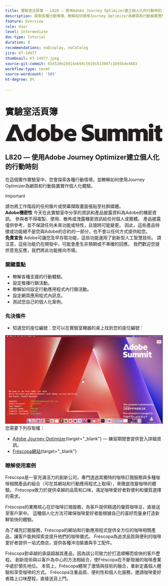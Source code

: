 ```yaml
---
title: 實驗室活頁簿 — L820 — 使用Adobe Journey Optimizer建立個人化的行動時刻
description: 探索各種行動情境，瞭解如何使用Journey Optimizer為網頁和行動裝置實施個人化體驗。
feature: Overview
role: User
level: Intermediate
doc-type: Tutorial
duration: 0
recommendations: noDisplay, noCatalog
jira: KT-14977
thumbnail: KT-14977.jpeg
source-git-commit: 654520e25814eb94c5b19cb13087c1b93b4e4683
workflow-type: tm+mt
source-wordcount: '503'
ht-degree: 0%

---
```



# 實驗室活頁簿

![Adobe Summit — 替代文字](/help/summit/l820-lab-workbook/assets/adobe-summit.png "Adobe Summit")

## L820 — 使用Adobe Journey Optimizer建立個人化的行動時刻

在這個實作實驗室中，您會探索各種行動情境，並瞭解如何使用Journey Optimizer為網頁和行動裝置實作個人化體驗。


>[!IMPORTANT]
>
>請勿將工作階段的任何像片或熒幕擷取畫面張貼至社群媒體。
><br>
>**Adobe機密性**
>今天在此實驗室中分享的資訊和產品披露資料為Adobe的機密資訊。
>參與者不得複製、使用、散佈或洩露機密資訊給任何個人或實體。
>產品披露僅供參考，並不保證任何未來功能或特性，且隨時可能變更。 因此，這些產品特徵或功能絕不是您與Adobe的合約的一部分，也不會以任何方式提供給您。
><br>
>**免責宣告**
>Adobe可讓您及早存取功能，這些功能運用了創新型人工智慧技術。 請注意，這些功能仍在開發中，可能會產生非預期或不準確的回應。 我們歡迎您提供意見反應，我們將此功能推向市場。


### 關鍵重點

* 瞭解各種支援的行動體驗。
* 設定推播行銷活動。
* 瞭解如何設定行動應用程式內行銷活動。
* 設定網頁應用程式內訊息。
* 測試您自己的個人化案例。

### 先決條件

* 知道您的座位編號：您可以在實驗室機器的桌上找到您的座位編號：

![座位編號](/help/summit/l820-lab-workbook/assets/locate-seat-number.png)
您需要下列存取權：

* [Adobe Journey Optimizer](https://experience.adobe.com/#/@techmarketingdemos/sname:summit-ajo-lab/journey-optimizer/home){target="_blank"}   — 練習期間會提供登入詳細資訊。
* [Fréscopa網站](https://dsn.adobe.com/p/adobe-summit-2024?token=eyJhbGciOiJIUzI1NiIsInR5cCI6IkpXVCJ9.eyJpZCI6ImFub255bW91cyIsImVtYWlsIjoiYW5vbnltb3VzQGFkb2JlLmNvbSIsImlzc3VlciI6InNoYXJlZC1saW5rIiwiYXJnb24iOnsiYWNjZXNzIjoicmVhZC1wcm9qZWN0IiwicHJvamVjdElkIjoiYWRvYmUtc3VtbWl0LTIwMjQifSwiaWF0IjoxNzEwNTI0MTIwLCJleHAiOjE3MTIzMzg1MjB9.q2uGVst6HjJw8SCWl-3pViNzepkdGnNCvGqZnbbkTsY){target="_blank"}


### 瞭解使用案例

Fréscopa是一家充滿活力的創新公司，專門透過其獨特的咖啡訂閱服務與多種咖啡相關產品的組合（可在其網站和行動應用程式上取得），來徹底改變咖啡的體驗。 Fréscopa致力於提供卓越的品質和口味，滿足咖啡愛好者對便利和優質選擇的需求。

Fréscopa的業務核心在於咖啡訂閱服務，為客戶提供精選的優質咖啡豆，直接送至客戶家中。 這種個人化方法可確保咖啡愛好者能根據自己的喜好而量身打造新鮮愉快的體驗。

為了補充訂閱服務，Fréscopa的網站和行動應用程式提供全方位的咖啡相關產品，讓客戶能夠探索並提升他們的咖啡儀式。 Fréscopa為追求品質與便利的咖啡愛好者提供一站式商店，提供各種沖泡裝置與手工配件。

Fréscopa對卓越的承諾超越其產品，因為該公司致力於打造順暢而愉快的客戶歷程。 創新技術與以客戶為中心的方法相結合，使Fréscopa在不斷發展的咖啡產業中處於領先地位。 本質上，Fréscopa體現了激情與技術的融合，重新定義個人體驗和享受咖啡的方式。 Fréscopa注重品質、便利性和個人化服務，邀請咖啡愛好者踏上口味歷程，直接送貨上門。

